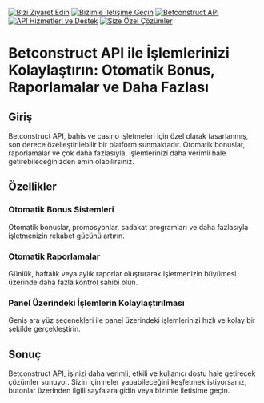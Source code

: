 [![Bizi Ziyaret Edin](https://img.shields.io/badge/-Bizi%20Ziyaret%20Edin-blue)](https://web-sitenizin-linki.com)
[![Bizimle İletişime Geçin](https://img.shields.io/badge/-Bizimle%20İletişime%20Geçin-green)](https://web-sitenizin-linki.com/iletisim)
[![Betconstruct API](https://img.shields.io/badge/-Betconstruct%20API-red)](https://web-sitenizin-linki.com/betconstruct-api)
[![API Hizmetleri ve Destek](https://img.shields.io/badge/-API%20Hizmetleri%20ve%20Destek-yellow)](https://web-sitenizin-linki.com/api-hizmetleri)
[![Size Özel Çözümler](https://img.shields.io/badge/-Size%20Özel%20Çözümler-orange)](https://web-sitenizin-linki.com/ozel-cozumler)

# Betconstruct API ile İşlemlerinizi Kolaylaştırın: Otomatik Bonus, Raporlamalar ve Daha Fazlası

## Giriş
Betconstruct API, bahis ve casino işletmeleri için özel olarak tasarlanmış, son derece özelleştirilebilir bir platform sunmaktadır. Otomatik bonuslar, raporlamalar ve çok daha fazlasıyla, işlemlerinizi daha verimli hale getirebileceğinizden emin olabilirsiniz.

## Özellikler

### Otomatik Bonus Sistemleri
Otomatik bonuslar, promosyonlar, sadakat programları ve daha fazlasıyla işletmenizin rekabet gücünü artırın.

### Otomatik Raporlamalar
Günlük, haftalık veya aylık raporlar oluşturarak işletmenizin büyümesi üzerinde daha fazla kontrol sahibi olun.

### Panel Üzerindeki İşlemlerin Kolaylaştırılması
Geniş ara yüz seçenekleri ile panel üzerindeki işlemlerinizi hızlı ve kolay bir şekilde gerçekleştirin.

## Sonuç
Betconstruct API, işinizi daha verimli, etkili ve kullanıcı dostu hale getirecek çözümler sunuyor. Sizin için neler yapabileceğini keşfetmek istiyorsanız, butonlar üzerinden ilgili sayfalara gidin veya bizimle iletişime geçin.
